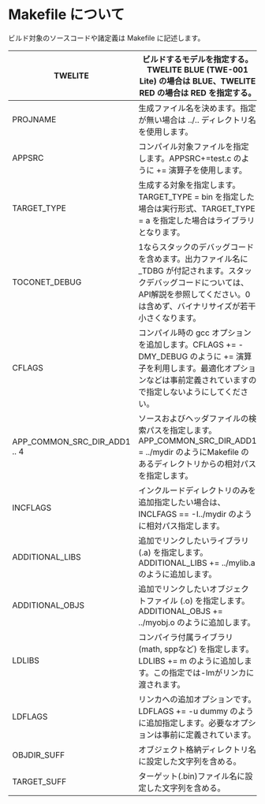 # Makefile について

ビルド対象のソースコードや諸定義は Makefile に記述します。

| TWELITE                      | ビルドするモデルを指定する。TWELITE BLUE (TWE-001 Lite) の場合は BLUE、TWELITE RED の場合は RED を指定する。                       |
| ---------------------------- | ----------------------------------------------------------------------------------------------------- |
| PROJNAME                     | 生成ファイル名を決めます。指定が無い場合は ../.. ディレクトリ名を使用します。                                                            |
| APPSRC                       | コンパイル対象ファイルを指定します。APPSRC+=test.c のように += 演算子を使用します。                                                   |
| TARGET_TYPE                  | 生成する対象を指定します。TARGET_TYPE = bin を指定した場合は実行形式、TARGET_TYPE = a を指定した場合はライブラリとなります。                       |
| TOCONET_DEBUG                | 1ならスタックのデバッグコードを含めます。出力ファイル名に \_TDBG が付記されます。スタックデバッグコードについては、API解説を参照してください。0は含めず、バイナリサイズが若干小さくなります。 |
| CFLAGS                       | コンパイル時の gcc オプションを追加します。CFLAGS += -DMY_DEBUG のように += 演算子を利用します。最適化オプションなどは事前定義されていますので指定しないようにしてください。 |
| APP_COMMON_SRC_DIR_ADD1 .. 4 | ソースおよびヘッダファイルの検索パスを指定します。APP_COMMON_SRC_DIR_ADD1 = ../mydir  のようにMakefile のあるディレクトリからの相対パスを指定します。     |
| INCFLAGS                     | インクルードディレクトリのみを追加指定したい場合は、INCLFAGS == -I../mydir のように相対パス指定します。                                       |
| ADDITIONAL_LIBS              | 追加でリンクしたいライブラリ (.a) を指定します。ADDITIONAL_LIBS += ../mylib.a のように追加します。                                   |
| ADDITIONAL_OBJS              | 追加でリンクしたいオブジェクトファイル (.o) を指定します。ADDITIONAL_OBJS += ../myobj.o のように追加します。                              |
| LDLIBS                       | コンパイラ付属ライブラリ (math, sppなど) を指定します。LDLIBS += m のように追加します。この指定では-lmがリンカに渡されます。                          |
| LDFLAGS                      | リンカへの追加オプションです。LDFLAGS += -u dummy のように追加指定します。必要なオプションは事前に定義されています。                                  |
| OBJDIR_SUFF                  | オブジェクト格納ディレクトリ名に設定した文字列を含める。                                                                          |
| TARGET_SUFF                  | ターゲット(.bin)ファイル名に設定した文字列を含める。                                                                         |

